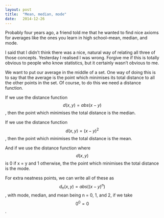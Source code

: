 ```yaml
---
layout: post
title:  "Mean, median, mode"
date:   2014-12-26
---
```


Probably four years ago, a friend told me that he wanted to find nice axioms for averages like the ones you learn in high school–mean, median, and mode.

I said that I didn’t think there was a nice, natural way of relating all three of those concepts. Yesterday I realised I was wrong. Forgive me if this is totally obvious to people who know statistics, but it certainly wasn’t obvious to me.

We want to put our average in the middle of a set. One way of doing this is to say that the average is the point which minimises its total distance to all the other points in the set. Of course, to do this we need a distance function.

If we use the distance function $$ d(x,y) = abs(x-y)$$, then the point which minimises the total distance is the median.

If we use the distance function $$ d(x,y) = (x-y)^2$$, then the point which minimises the total distance is the mean.

And if we use the distance function where $$ d(x,y)$$ is 0 if x = y and 1 otherwise, the the point which minimises the total distance is the mode.

For extra neatness points, we can write all of these as $$ d_n(x,y)= abs((x-y)^n)$$, with mode, median, and mean being n = 0, 1, and 2, if we take $$ 0^0 = 0$$.
